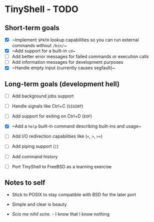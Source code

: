 # TinyShell - TODO

## Short-term goals

- [x] ~Implement `$PATH` lookup capabilities so you can run external commands without `/bin/`~
- [x] ~Add support for a built-in `cd`~
- [ ] Add better error messages for failed commands or execution calls 
- [ ] Add information messages for development purposes
- [x] ~Handle empty input (currently causes segfault)~

## Long-term goals (development hell)

- [ ] Add background jobs support
- [ ] Handle signals like Ctrl+C (`SIGINT`) 
- [ ] Add support for exiting on Ctrl+D (`EOF`)
- [x] ~Add a `help` built-in command describing built-ins and usage~

- [ ] Add I/O redirection capabilities like (`<`, `>`, `>>`)
- [ ] Add piping support (`|`)
- [ ] Add command history
- [ ] Port TinyShell to FreeBSD as a learning exercise

## Notes to self

- Stick to POSIX to stay compatible with BSD for the later port
- Simple and clear is beauty

- *Scio me nihil scire.* - I know that I know nothing

